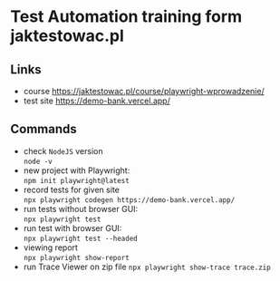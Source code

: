 # Test Automation training form jaktestowac.pl

## Links

- course https://jaktestowac.pl/course/playwright-wprowadzenie/
- test site https://demo-bank.vercel.app/

## Commands

- check `NodeJS` version  
  `node -v`
- new project with Playwright:  
  `npm init playwright@latest`
- record tests for given site  
  `npx playwright codegen https://demo-bank.vercel.app/`
- run tests without browser GUI:  
  `npx playwright test`
- run test with browser GUI:  
  `npx playwright test --headed`
- viewing report  
  `npx playwright show-report`
- run Trace Viewer on zip file
  `npx playwright show-trace trace.zip`
